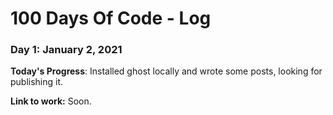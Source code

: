 # 100 Days Of Code - Log

### Day 1: January 2, 2021

**Today's Progress**: Installed ghost locally and wrote some posts, looking for publishing it.

**Link to work:** Soon.
